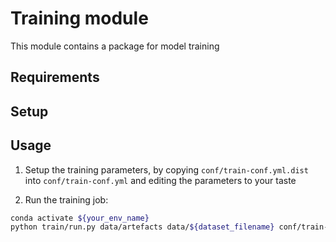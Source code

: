 # Training module

This module contains a package for model training

## Requirements

## Setup

## Usage

1. Setup the training parameters, by copying `conf/train-conf.yml.dist` into `conf/train-conf.yml` and editing the
parameters to your taste

2. Run the training job:
```bash
conda activate ${your_env_name}
python train/run.py data/artefacts data/${dataset_filename} conf/train-conf.yml
```
